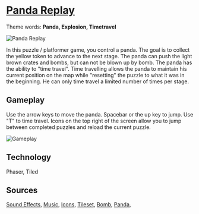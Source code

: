[Panda Replay][1]
==============
Theme words: **Panda, Explosion, Timetravel**

![Panda Replay][2]

In this puzzle / platformer game, you control a panda. The goal is to collect the yellow token to advance to the next stage. The panda can push the light brown crates and bombs, but can not be blown up by bomb. The panda has the ability to "time travel". Time travelling allows the panda to maintain his current position on the map while "resetting" the puzzle to what it was in the beginning. He can only time travel a limited number of times per stage.

Gameplay
-------
Use the arrow keys to move the panda. Spacebar or the up key to jump. Use "T" to time travel. Icons on the top right of the screen allow you to jump between completed puzzles and reload the current puzzle.

![Gameplay][3]

Technology
-------
Phaser, Tiled

Sources
-------
[Sound Effects][4],
[Music][5],
[Icons][6],
[Tileset][7],
[Bomb][8],
[Panda][9],


  [1]: http://kendaldev.com/PandaReplay/
  [2]: http://i.stack.imgur.com/PERJp.jpg
  [3]: http://i.stack.imgur.com/RXzdL.jpg
  [4]: http://opengameart.org/content/8-bit-platformer-sfx
  [5]: http://opengameart.org/content/puzzle-tune-1
  [6]: http://opengameart.org/content/web-style-icons
  [7]: http://opengameart.org/content/platform-tileset-nature
  [8]: http://opengameart.org/content/lots-of-free-2d-tiles-and-sprites-by-hyptosis
  [9]: http://opengameart.org/content/panda-character-32x32
